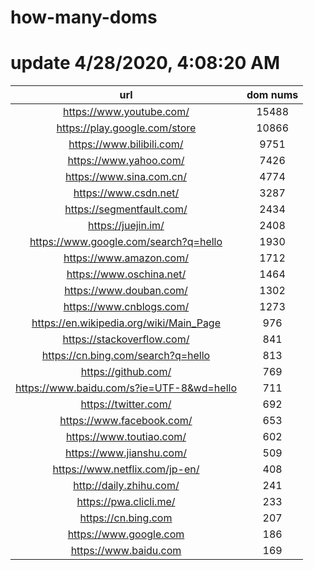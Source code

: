 # how-many-doms

# update 4/28/2020, 4:08:20 AM

url | dom nums
:-: | :-:
https://www.youtube.com/ | 15488
https://play.google.com/store | 10866
https://www.bilibili.com/ | 9751
https://www.yahoo.com/ | 7426
https://www.sina.com.cn/ | 4774
https://www.csdn.net/ | 3287
https://segmentfault.com/ | 2434
https://juejin.im/ | 2408
https://www.google.com/search?q=hello | 1930
https://www.amazon.com/ | 1712
https://www.oschina.net/ | 1464
https://www.douban.com/ | 1302
https://www.cnblogs.com/ | 1273
https://en.wikipedia.org/wiki/Main_Page | 976
https://stackoverflow.com/ | 841
https://cn.bing.com/search?q=hello | 813
https://github.com/ | 769
https://www.baidu.com/s?ie=UTF-8&wd=hello | 711
https://twitter.com/ | 692
https://www.facebook.com/ | 653
https://www.toutiao.com/ | 602
https://www.jianshu.com/ | 509
https://www.netflix.com/jp-en/ | 408
http://daily.zhihu.com/ | 241
https://pwa.clicli.me/ | 233
https://cn.bing.com | 207
https://www.google.com | 186
https://www.baidu.com | 169

